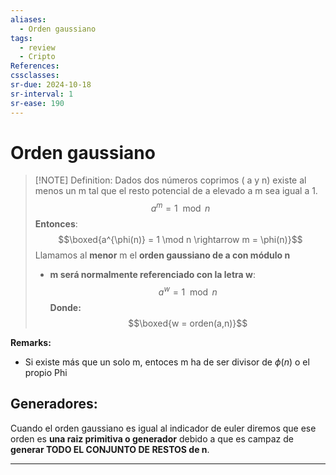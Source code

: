```yaml
---
aliases:
  - Orden gaussiano
tags:
  - review
  - Cripto
References: 
cssclasses:
sr-due: 2024-10-18
sr-interval: 1
sr-ease: 190
---
```

# Orden gaussiano

> [!NOTE] Definition:
> Dados dos números coprimos ( a y n) existe al menos un m tal que el resto potencial de a elevado a m sea igual a 1.
$$a^m = 1 \mod n$$
**Entonces**: 
$$\boxed{a^{\phi(n)} = 1 \mod n \rightarrow m = \phi(n)}$$
> Llamamos al **menor** m el **orden gaussiano de a con módulo n**
> + **m será normalmente referenciado con la letra w**:
> $$ a^w = 1 \mod n$$
> **Donde:**
> $$\boxed{w = orden(a,n)}$$


**Remarks:**
+ Si existe más que un solo m, entoces m ha de ser divisor de $\phi(n)$ o el propio Phi

## Generadores:
Cuando el orden gaussiano es igual al indicador de euler diremos que ese orden es **una raiz primitiva o generador** debido a que es campaz de **generar TODO EL CONJUNTO DE RESTOS de n**. 

***
